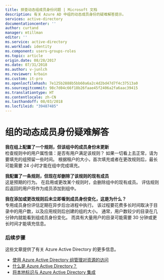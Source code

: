 ```yaml
---
title: 排查动态组成员身份问题 | Microsoft 文档
description: 有关 Azure AD 中组的动态成员身份的疑难解答提示。
services: active-directory
documentationcenter: ''
author: curtand
manager: mtillman
editor: ''
ms.service: active-directory
ms.workload: identity
ms.component: users-groups-roles
ms.topic: article
origin.date: 08/28/2017
ms.date: 07/31/2018
ms.author: v-junlch
ms.reviewer: krbain
ms.custom: it-pro
ms.openlocfilehash: 7e125b2888b5bb60a6a2c4d2bd47d7f4c37513a0
ms.sourcegitcommit: 98c7d04c66f18b26faae45f2406a2fa6aac39415
ms.translationtype: HT
ms.contentlocale: zh-CN
ms.lasthandoff: 08/03/2018
ms.locfileid: "39487485"
---
```

# <a name="troubleshooting-dynamic-memberships-for-groups"></a>组的动态成员身份疑难解答
**我在组上配置了一个规则，但该组中的成员身份未更新**<br/>检查规则中的用户属性值：是否有用户满足该规则？ 如果一切看上去正常，请为要填充的组预留一些时间。 根据租户的大小，首次填充或者在更改规则后，最长可能需要 24 小时才能在组中完成填充。

**我配置了一条规则，但现在却删除了该规则的现有成员**<br/>这是预期的行为。 在启用或更改某个规则时，会删除组中的现有成员。 评估规则后返回的用户将作为成员添加到组中。     

**我在添加或更改规则后未立即看到成员身份变化，这是为什么？**<br/>专用成员身份评估定期在异步后台进程中执行。 该过程要花费多长时间取决于目录中的用户数，以及应用规则后创建的组的大小。 通常，用户数较少的目录在几分钟内就能看到组成员身份变化。 而具有大量用户的目录可能需要 30 分钟或更长时间才能填充信息。

### <a name="next-steps"></a>后续步骤
这些文章提供了有关 Azure Active Directory 的更多信息。

- [使用 Azure Active Directory 组管理对资源的访问](../fundamentals/active-directory-manage-groups.md)
- [什么是 Azure Active Directory？](../fundamentals/active-directory-whatis.md)
- [将本地标识与 Azure Active Directory 集成](../connect/active-directory-aadconnect.md)

